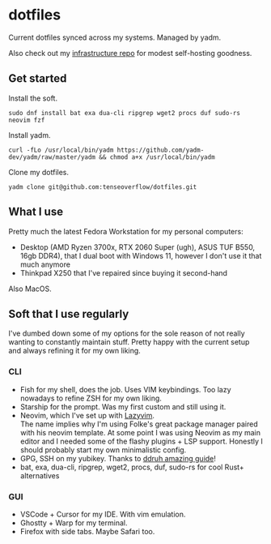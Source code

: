 # dotfiles

Current dotfiles synced across my systems. Managed by yadm.

Also check out my [infrastructure repo](https://github.com/tenseoverflow/infrastructure) for modest self-hosting goodness.

## Get started

Install the soft. 

```
sudo dnf install bat exa dua-cli ripgrep wget2 procs duf sudo-rs neovim fzf
```

Install yadm.

```
curl -fLo /usr/local/bin/yadm https://github.com/yadm-dev/yadm/raw/master/yadm && chmod a+x /usr/local/bin/yadm
```

Clone my dotfiles.

```
yadm clone git@github.com:tenseoverflow/dotfiles.git
```

## What I use

Pretty much the latest Fedora Workstation for my personal computers:

- Desktop (AMD Ryzen 3700x, RTX 2060 Super (ugh), ASUS TUF B550, 16gb DDR4), that I dual boot with Windows 11, however I don't use it that much anymore
- Thinkpad X250 that I've repaired since buying it second-hand

Also MacOS.

## Soft that I use regularly

I've dumbed down some of my options for the sole reason of not really wanting to constantly maintain stuff.
Pretty happy with the current setup and always refining it for my own liking.

### CLI

- Fish for my shell, does the job. Uses VIM keybindings. Too lazy nowadays to refine ZSH for my own liking.
- Starship for the prompt. Was my first custom and still using it.
- Neovim, which I've set up with [Lazyvim](https://github.com/LazyVim/LazyVim). \
The name implies why I'm using Folke's great package manager paired with his neovim template. At some point I was using Neovim as my main editor and I needed some of the flashy plugins + LSP support. Honestly I should probably start my own minimalistic config.
- GPG, SSH on my yubikey. Thanks to [ddruh amazing guide](https://github.com/drduh/YubiKey-Guide)!
- bat, exa, dua-cli, ripgrep, wget2, procs, duf, sudo-rs for cool Rust+ alternatives

### GUI

- VSCode + Cursor for my IDE. With vim emulation.
- Ghostty + Warp for my terminal.
- Firefox with side tabs. Maybe Safari too.
